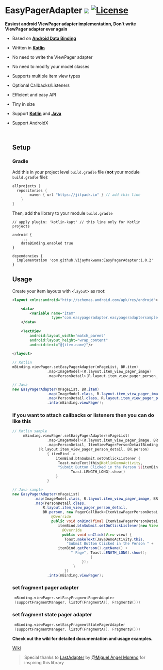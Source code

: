 # EasyPagerAdapter [![](https://jitpack.io/v/VijayMakwana/EasyPagerAdapter.svg)](https://jitpack.io/#VijayMakwana/EasyPagerAdapter) [![License](https://img.shields.io/badge/License-Apache%202.0-orange.svg)](https://opensource.org/licenses/Apache-2.0)

**Easiest android ViewPager adapter implementation, Don't write ViewPager adapter ever again**

* Based on [**Android Data Binding**](https://developer.android.com/topic/libraries/data-binding/index.html)

* Written in [**Kotlin**](http://kotlinlang.org)

* No need to write the ViewPager adapter

* No need to modify your model classes

* Supports multiple item view types

* Optional Callbacks/Listeners

* Efficient and easy API

* Tiny in size

* Support [**Kotlin**](http://kotlinlang.org) and [**Java**](https://www.java.com)

* Support AndroidX

  ​

  ## Setup

  ### Gradle

  Add this in your project level `build.gradle` file (**not** your module `build.gradle` file):

  ```gradle
  allprojects {
  	repositories {
          maven { url "https://jitpack.io" } // add this line
      }
  }
  ```
  Then, add the library to your module `build.gradle`

  ```
  // apply plugin: 'kotlin-kapt' // this line only for Kotlin projects
  
  android {
      ...
      dataBinding.enabled true 
  }
  
  dependencies {
  	implementation 'com.github.VijayMakwana:EasyPagerAdapter:1.0.2'
  }
  ```

  ## Usage

  Create your item layouts with `<layout>` as root:

  ```xml
  <layout xmlns:android="http://schemas.android.com/apk/res/android">
  
      <data>
          <variable name="item"
                    type="com.easypageradapter.easypageradaptersample.data.PersonDetail"/>
      </data>
      
      <TextView
          android:layout_width="match_parent"
          android:layout_height="wrap_content"
          android:text="@{item.name}"/>
          
  </layout>
  ```
  ```kotlin     
  // Kotlin
  mBinding.viewPager.setEasyPagerAdapter(mPageList, BR.item)
                  .map<ImageModel>(R.layout.item_view_pager_image)
                  .map<PersonDetail>(R.layout.item_view_pager_person_detail_item)
  ```
  ```java
  // Java
  new EasyPagerAdapter(mPageList, BR.item)
                  .map(ImageModel.class, R.layout.item_view_pager_image)
                  .map(PersonDetail.class, R.layout.item_view_pager_person_detail_item)
                  .into(mBinding.viewPager);
  ```

  ### If you want to attach callbacks or listeners then you can do like this

  ```kotlin
  // Kotlin sample
       mBinding.viewPager.setEasyPagerAdapter(mPageList)
                  .map<ImageModel>(R.layout.item_view_pager_image, BR.item)
                  .map<PersonDetail, ItemViewPagerPersonDetailBinding>
  			  (R.layout.item_view_pager_person_detail, BR.person)
                  { itemBind ->
                      itemBind.btnSubmit.setOnClickListener {
                       Toast.makeText(this@KotlinDemoActivity,
                       "Submit Button Clicked in the Person ${itemBind.person?.name} Page",
                             Toast.LENGTH_LONG).show()
                      }
                  }
  ```
  ```java
  // Java sample
  new EasyPagerAdapter(mPageList)
            .map(ImageModel.class, R.layout.item_view_pager_image, BR.item)
            .map(PersonDetail.class,
                R.layout.item_view_pager_person_detail,
                BR.person, new PagerCallBack<ItemViewPagerPersonDetailBinding>() {
                    @Override
                    public void onBind(final ItemViewPagerPersonDetailBinding itemBind) {
                       itemBind.btnSubmit.setOnClickListener(new View.OnClickListener() {
                         @Override
                         public void onClick(View view) {
                          Toast.makeText(JavaDemoActivity.this,
                           "Submit Button Clicked in the Person " + 
  					   itemBind.getPerson().getName() +
                             " Page", Toast.LENGTH_LONG).show();
                                      }
                                  });
                              }
                          })
                  .into(mBinding.viewPager);
  ```
  ### **set fragment pager adapter**

  ```kotlin
   mBinding.viewPager.setEasyFragmentPagerAdapter
   (supportFragmentManager, listOf(FragmentA(), FragmentB()))
  ```

  ### **set fragment state pager adapter**

  ```kotlin
   mBinding.viewPager.setEasyFragmentStatePagerAdapter
   (supportFragmentManager, listOf(FragmentA(), FragmentB()))
  ```
  **Check out the wiki for detailed documentation and usage examples.**

  [Wiki](https://github.com/VijayMakwana/EasyPagerAdapter/wiki)

  > Special thanks to [LastAdapter](https://github.com/nitrico/LastAdapter) by [@Miguel Ángel Moreno](https://github.com/nitrico) for inspiring this library
